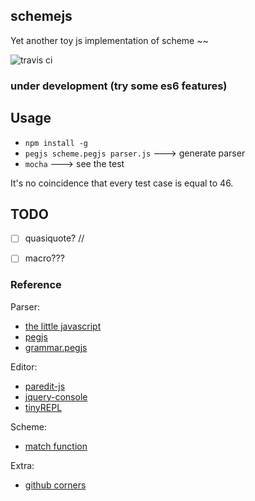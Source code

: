 ## schemejs

Yet another toy js implementation of scheme ~~ 

![travis ci](https://travis-ci.org/zhy0216/schemejs.svg?branch=master)

### under development (try some es6 features)

## Usage
* `npm install -g`
* `pegjs scheme.pegjs parser.js`  ---> generate parser
* `mocha`  ---> see the test

It's no coincidence that every test case is equal to 46.

## TODO

- [ ] quasiquote?
// 
- [ ] macro???


### Reference

Parser:
* [the little javascript](http://www.crockford.com/javascript/little.html)
* [pegjs](https://github.com/pegjs/pegjs)
* [grammar.pegjs](https://github.com/squaremo/scheme-in-js/blob/master/grammar.pegjs)

Editor:
* [paredit-js](http://robert.kra.hn/projects/paredit-js) 
* [jquery-console](https://github.com/chrisdone/jquery-console)
* [tinyREPL](https://github.com/ljwall/tinyREPL)

Scheme:
* [match function](http://blog.theincredibleholk.org/blog/2013/02/11/matching-patterns-with-scheme/)

Extra:
* [github corners](https://github.com/tholman/github-corners)